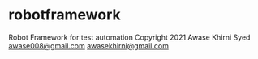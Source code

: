 # robotframework
Robot Framework for test automation
Copyright 2021 Awase Khirni Syed 
awase008@gmail.com awasekhirni@gmail.com 


